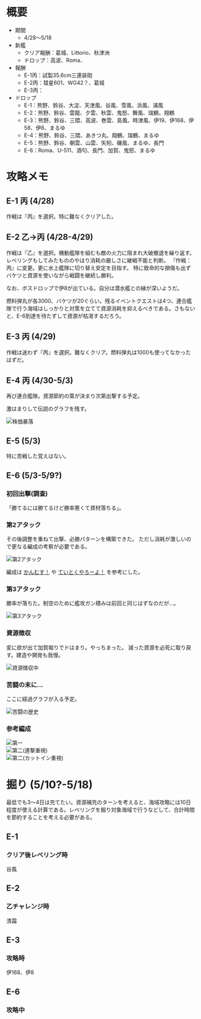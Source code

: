 <link rel="stylesheet" type="text/css" href="kancolle.css">

# 概要

* 期間
	* 4/28～5/18
* 新艦
	* クリア報酬：葛城、Littorio、秋津洲
	* ドロップ：高波、Roma、
* 報酬
	* E-1丙：試製35.6cm三連装砲
	* E-2丙：彗星601、WG42？、葛城
	* E-3丙：
* ドロップ
	* E-1：熊野、鈴谷、大淀、天津風、谷風、雪風、浜風、浦風
	* E-2：熊野、鈴谷、雲龍、夕雲、秋雲、鬼怒、舞風、瑞鶴、翔鶴
	* E-3：熊野、鈴谷、三隈、高波、巻雲、島風、時津風、伊19、伊168、伊58、伊8、まるゆ
	* E-4：熊野、鈴谷、三隈、あきつ丸、翔鶴、瑞鶴、まるゆ
	* E-5：熊野、鈴谷、朝雲、山雲、矢矧、磯風、まるゆ、長門
	* E-6：Roma、U-511、酒匂、長門、加賀、鬼怒、まるゆ


# 攻略メモ

## E-1 丙 (4/28)

作戦は『丙』を選択。特に難なくクリアした。


## E-2 乙→丙 (4/28-4/29)

作戦は『乙』を選択。機動艦隊を組むも敵の火力に阻まれ大破撤退を繰り返す。
レベリングもしてみたもののやはり消耗の厳しさに継戦不能と判断。
『作戦：丙』に変更。更に水上艦隊に切り替え安定を目指す。
特に致命的な損傷も出ずバケツと資源を使いながら戦闘を継続し勝利。

なお、ボスドロップで伊8が出ている。自分は潜水艦との縁が深いようだ。

燃料弾丸が各3000、バケツが20ぐらい。残るイベントクエストは4つ、連合艦隊で行う海域はしっかりと対策を立てて資源消耗を抑えるべきである。さもないと、E-6到達を待たずして資源が枯渇するだろう。


## E-3 丙 (4/29)

作戦は迷わず『丙』を選択。難なくクリア。燃料弾丸は1000も使ってなかったはずだ。


## E-4 丙 (4/30-5/3)

再び連合艦隊。資源節約の策が決まり次第出撃する予定。

激はまりして伝説のグラフを残す。

![株価暴落](株価暴落.jpg)


## E-5 (5/3)

特に苦戦した覚えはない。


## E-6 (5/3-5/9?)

### 初回出撃(調査)

「勝てるには勝てるけど勝率悪くて資材落ちる」。


### 第2アタック

その後調整を重ねて出撃、必勝パターンを構築できた。
ただし消耗が激しいので更なる編成の考察が必要である。

![第2アタック](E-6第2アタック.jpg)

編成は
[かんむす！](http://kanmusu.blomaga.jp/articles/42415.html)
や
[ていとくやろーよ！](http://nanashki.blog.fc2.com/blog-entry-415.html)
を参考にした。


### 第3アタック

勝率が落ちた。制空のために艦攻ガン積みは前回と同じはずなのだが…。

![第3アタック](E-6第3アタック.jpg)


### 資源徴収

変に欲が出て加賀堀りでドはまり。やっちまった。
減った資源を必死に取り戻す。建造や開発も我慢。

![資源徴収中](E-6_資源徴収中.jpg)




### 苦闘の末に…

ここに経過グラフが入る予定。

![苦闘の歴史](E-6_苦闘の歴史.jpg)

### 参考編成

<div class="comb_fl cf">
<div><img src="http://blog-imgs-75.fc2.com/n/a/n/nanashki/20150429231006700.jpg">第一</div>
<div><img src="http://blog-imgs-75.fc2.com/n/a/n/nanashki/20150429235347330.jpg">第二(連撃重視)</div>
<div><img src="http://blog-imgs-75.fc2.com/n/a/n/nanashki/20150430001942fd9.jpg">第二(カットイン重視)</div>
</div>


# 掘り (5/10?-5/18)

最低でも3～4日は充てたい。資源補充のターンを考えると、海域攻略には10日程度が使える計算である。レベリングを掘り対象海域で行うなどして、合計時間を節約することを考える必要がある。


## E-1
### クリア後レベリング時
谷風


## E-2
### 乙チャレンジ時
清霜


## E-3
### 攻略時
伊168、伊8


## E-6
### 攻略中
